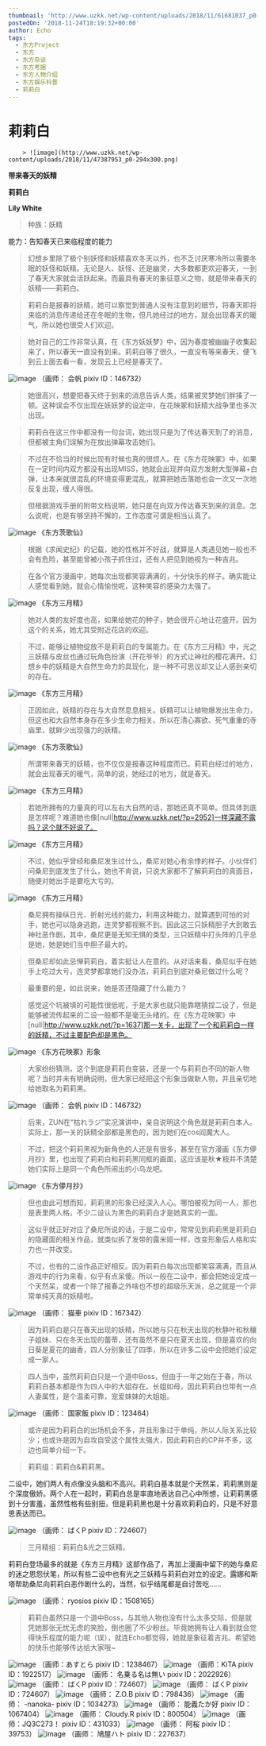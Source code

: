 ```yaml
---
thumbnail: 'http://www.uzkk.net/wp-content/uploads/2018/11/61681037_p0-825x510.jpg'
postedOn: '2018-11-24T18:19:32+00:00'
author: Echo
tags:
  - 东方Project
  - 东方
  - 东方杂谈
  - 东方考据
  - 东方人物介绍
  - 东方娱乐科普
  - 莉莉白
---
```


# 莉莉白

		> ![image](http://www.uzkk.net/wp-content/uploads/2018/11/47387953_p0-294x300.png)

**带来春天的妖精**

**莉莉白**

**Lily White**

> 种族：妖精

能力：告知春天已来临程度的能力

> 幻想乡里除了极个别妖怪和妖精喜欢冬天以外，也不乏讨厌寒冷所以需要冬眠的妖怪和妖精。无论是人、妖怪、还是幽灵，大多数都更欢迎春天，一到了春天大家就会活跃起来。而最具有春天的象征意义之物，就是带来春天的妖精——莉莉白。

> 

> 莉莉白是报春的妖精，她可以察觉到普通人没有注意到的细节，将春天即将来临的消息传递给还在冬眠的生物，但凡她经过的地方，就会出现春天的暖气，所以她也很受人们欢迎。

> 她对自己的工作非常认真，在《东方妖妖梦》中，因为春度被幽幽子收集起来了，所以春天一直没有到来。莉莉白等了很久，一直没有等来春天，便飞到云上面去看一看，发现云上已经是春天了。

![image](http://www.uzkk.net/wp-content/uploads/2018/11/66686322_p0-1024x438.png)
（画师： 会帆 pixiv ID：146732）
> 她很高兴，想要把春天终于到来的消息告诉人类，结果被灵梦她们胖揍了一顿。这种误会不仅出现在妖妖梦的设定中，在花映冢和妖精大战争里也多次出现。

> 莉莉白在这三作中都没有一句台词，她出现只是为了传达春天到了的消息，但都被主角们误解为在放出弹幕攻击她们。

> 不过在不恰当的时候出现有时候也真的很烦人。在《东方花映冢》中，如果在一定时间内双方都没有出现MISS，她就会出现并向双方发射大型弹幕+白弹，让本来就很混乱的环境变得更混乱，就算把她击落她也会一次又一次地反复出现，缠人得很。

> 但根据游戏手册的附带文档说明，她只是在向双方传达春天到来的消息。怎么说呢，也是有够坚持不懈的，工作态度可谓是相当认真了。

![image](http://www.uzkk.net/wp-content/uploads/2018/11/1565948-1-1024x947.jpg)
《东方茨歌仙》
> 根据《求闻史纪》的记载，她的性格并不好战，就算是人类遇见她一般也不会有危险，甚至能曾被小孩子抓住过，还有人把见到她视为一种吉兆。

> 在各个官方漫画中，她每次出现都笑容满满的，十分快乐的样子。确实能让人感觉看到她，就会心情愉悦呢，这种笑容的感染力太强了。

![image](http://www.uzkk.net/wp-content/uploads/2018/11/1312245fisw7f9w575f1w9-1024x772.jpg)
《东方三月精》
> 她对人类的友好度也高，如果给她花的种子，她会很开心地让花盛开。因为这个的关系，她尤其受附近花店的欢迎。

> 不过，能够让植物绽放不是莉莉白的专属能力。在《东方三月精》中，光之三妖精与皮丝也通过玩角色扮演（开花爷爷）的方式让神社的樱花满开。幻想乡中的妖精是大自然生命力的具现化，是一种不可思议却又让人感到亲切的存在。

![image](http://www.uzkk.net/wp-content/uploads/2018/11/1565948-1-1024x647.png)
《东方三月精》
> 正因如此，妖精的存在与大自然息息相关。妖精可以让植物爆发出生命力，但这也和大自然本身存在多少生命力相关。所以在清心寡欲、死气重重的寺庙里，就鲜少出现强力的妖精。

![image](http://www.uzkk.net/wp-content/uploads/2018/11/1565948-2-976x1024.jpg)
《东方茨歌仙》
> 所谓带来春天的妖精，也不仅仅是报春这种程度而已。莉莉白经过的地方，就会出现春天的暖气，简单的说，她经过的地方，就是春天。

![image](http://www.uzkk.net/wp-content/uploads/2018/11/184897-3.jpg)
《东方三月精》
> 若她所拥有的力量真的可以左右大自然的话，那她还真不简单。但具体到底是怎样呢？难道她也像[null|http://www.uzkk.net/?p=2952]一样深藏不露吗？这个就不好说了。

![image](http://www.uzkk.net/wp-content/uploads/2018/11/184897-4.jpg)
《东方三月精》
> 不过，她似乎曾经和桑尼发生过什么，桑尼对她心有余悸的样子。小伙伴们问桑尼到底发生了什么，她也不肯说，只说大家都不了解莉莉白的真面目，随便对她出手是要吃大亏的。

![image](http://www.uzkk.net/wp-content/uploads/2018/11/184897-1-710x1024.jpg)
《东方三月精》
> 桑尼拥有操纵日光、折射光线的能力，利用这种能力，就算遇到可怕的对手，她也可以隐身逃跑，连灵梦都视察不到。因此这三只妖精胆子大到敢去神社恶作剧，其中，桑尼更是无知无惧的类型，三只妖精中打头阵的几乎总是她，她是她们当中胆子最大的。

> 但桑尼却如此忌惮莉莉白，着实挺让人在意的。从对话来看，桑尼似乎在她手上吃过大亏，连灵梦都拿她们没办法，莉莉白到底对桑尼做过什么呢？

> 最重要的是，如此说来，她是否还隐藏了什么能力？

> 感觉这个坑被填的可能性很低呢，于是大家也就只能靠瞎猜捏二设了，但是能够被流传起来的二设一般都不是毫无头绪的。在《东方花映冢》中[null|http://www.uzkk.net/?p=1637]那一关卡，出现了一个和莉莉白一样的妖精，不过主要配色却是黑色。

![image](http://www.uzkk.net/wp-content/uploads/2018/11/Th09LilyBlack.png)
《东方花映冢》形象
> 大家纷纷猜测，这个到底是莉莉白变装，还是一个与莉莉白不同的新人物呢？当时并未有明确说明，但大家已经把这个形象当做新人物，并且亲切地给她取名为莉莉黑。

![image](http://www.uzkk.net/wp-content/uploads/2018/11/68489306_p0-1024x640.png)
（画师： 会帆 pixiv ID：146732）
> 后来，ZUN在“枯れラジ”实况演讲中，亲自说明这个角色就是莉莉白本人。实际上，那一关的妖精全部都是黑色的，因为她们在cos阎魔大人。

> 不过，把这个莉莉黑视为新角色的人还是有很多，甚至在官方漫画《东方儚月抄》里，也出现了莉莉白和莉莉黑同框的画面，这应该是秋★枝并不清楚她们实际上是同一个角色所闹出的小乌龙吧。

![image](http://www.uzkk.net/wp-content/uploads/2018/11/184897-1.png)
《东方儚月抄》
> 但也由此可想而知，莉莉黑的形象已经深入人心。哪怕被视为同一人，那也是表里两人格。不少二设认为黑色的莉莉白才是她真实的一面。

> 这似乎就正好对应了桑尼所说的话，于是二设中，常常见到莉莉黑是莉莉白的隐藏面的相关作品，就类似拆了发带的露米娅一样，改变形象后人格和实力也一并改变。

> 不过，也有的二设作品正好相反。因为莉莉白每次出现都笑容满满，而且从游戏中的行为来看，似乎有点呆傻。所以一般在二设中，都会把她设定成一个天然呆，或者一个除了报春之外啥也不想的超级乐天派，总之就是一个非常单纯天真的妖精啦。

![image](http://www.uzkk.net/wp-content/uploads/2018/11/8503910_p0.jpg)
（画师： 猫車 pixiv ID：167342）
> 因为莉莉白是只在春天出现的妖精，所以她与只在秋天出现的秋静叶和秋穰子姐妹、只在冬天出现的蕾蒂，还有虽然不是只在夏天出现，但是喜欢的向日葵是夏花的幽香，四人分别象征了四季，所以在许多二设中会把她们设定成一家人。

> 四人当中，虽然莉莉白只是一个道中Boss，但由于一年之始在于春，所以莉莉白基本都是作为四人中的大姐存在。长姐如母，因此莉莉白也带有一点人妻属性，是个温柔可靠，宠爱妹妹的大姐姐。

![image](http://www.uzkk.net/wp-content/uploads/2018/11/27398631_p0-2-1024x768.jpg)
（画师： 国家飯 pixiv ID：123464）
> 或许是因为莉莉白的出场机会不多，并且形象过于单纯，所以人际关系比较少；也或许是因为自攻自受这个属性太强大，因此莉莉白的CP并不多，这边也简单介绍一下。

> 莉莉组：莉莉白&莉莉黑。

二设中，她们两人有点像没头脑和不高兴。莉莉白基本就是个天然呆，莉莉黑则是个深度傲娇。两个人在一起时，莉莉白总是率直地表达自己心中所想，让莉莉黑感到十分害羞，虽然性格有些别扭，但是莉莉黑也是十分喜欢莉莉白的，只是不好意思表达而已。

![image](http://www.uzkk.net/wp-content/uploads/2018/11/68555836_p0.jpg)
（画师： ばくP pixiv ID：724607）
> 三月精组：莉莉白&光之三妖精。

莉莉白登场最多的就是《东方三月精》这部作品了，再加上漫画中留下的她与桑尼的迷之恩怨伏笔，所以有些二设中也有光之三妖精与莉莉白对立的设定。露娜和斯塔帮助桑尼向莉莉白恶作剧什么的，当然，似乎结尾都是自讨苦吃……

![image](http://www.uzkk.net/wp-content/uploads/2018/11/60684927_p4-662x1024.png)
（画师： ryosios pixiv ID：1508165）
> 莉莉白虽然只是一个道中Boss，与其他人物也没有什么太多交际，但是就凭她那张无忧无虑的笑脸，倒也圈了不少粉丝。毕竟她拥有让人看到就会觉得快乐程度的能力呢（误），就连Echo都觉得，她就是象征着吉兆。希望她的快乐也能够传达给大家哦~

![image](http://www.uzkk.net/wp-content/uploads/2018/11/62385815_p0-1024x768.jpg)
（画师：あすとら pixiv ID：1238467）
![image](http://www.uzkk.net/wp-content/uploads/2018/11/65453607_p0-1024x576.jpg)
（画师：KiTA pixiv ID：1922517）
![image](http://www.uzkk.net/wp-content/uploads/2018/11/56488470_p0-732x1024.jpg)
（画师： 名乗る名は無い pixiv ID：2022926）
![image](http://www.uzkk.net/wp-content/uploads/2018/11/68203125_p0-1024x696.jpg)
（画师： ばくP pixiv ID：724607）
![image](http://www.uzkk.net/wp-content/uploads/2018/11/58368105_p0-725x1024.png)
（画师： ばくP pixiv ID：724607）
![image](http://www.uzkk.net/wp-content/uploads/2018/11/68918766_p0-1024x724.jpg)
（画师： Z.O.B pixiv ID：798436）
![image](http://www.uzkk.net/wp-content/uploads/2018/11/36894856_p0-1024x477.jpg)
（画师： -nanoka- pixiv ID：1034273）
![image](http://www.uzkk.net/wp-content/uploads/2018/11/35653997_p0.jpg)
（画师： 能義たか好 pixiv ID：1067404）
![image](http://www.uzkk.net/wp-content/uploads/2018/11/33026830_p0-1024x731.jpg)
（画师： Cloudy.R pixiv ID：800504）
![image](http://www.uzkk.net/wp-content/uploads/2018/11/32135873_p0-1024x605.jpg)
（画师：JQ3C273！ pixiv ID：431033）
![image](http://www.uzkk.net/wp-content/uploads/2018/11/4020858_p0-1024x786.jpg)
（画师： 阿桜 pixiv ID：39753）
![image](http://www.uzkk.net/wp-content/uploads/2018/11/18199121_p0-1024x768.jpg)
（画师： 鳩屋ハト pixiv ID：227637）
	